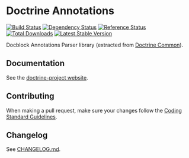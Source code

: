 # Doctrine Annotations

[![Build Status](https://travis-ci.org/doctrine/annotations.svg?branch=master)](https://travis-ci.org/doctrine/annotations)
[![Dependency Status](https://www.versioneye.com/package/php--doctrine--annotations/badge.png)](https://www.versioneye.com/package/php--doctrine--annotations)
[![Reference Status](https://www.versioneye.com/php/doctrine:annotations/reference_badge.svg)](https://www.versioneye.com/php/doctrine:annotations/references)
[![Total Downloads](https://poser.pugx.org/doctrine/annotations/downloads.png)](https://packagist.org/packages/doctrine/annotations)
[![Latest Stable Version](https://poser.pugx.org/doctrine/annotations/v/stable.png)](https://packagist.org/packages/doctrine/annotations)

Docblock Annotations Parser library (extracted from [Doctrine Common](https://github.com/doctrine/common)).

## Documentation

See the [doctrine-project website](https://www.doctrine-project.org/projects/doctrine-annotations/en/latest/index.html).

## Contributing

When making a pull request, make sure your changes follow the
[Coding Standard Guidelines](https://www.doctrine-project.org/projects/doctrine-coding-standard/en/latest/reference/index.html#introduction).

## Changelog

See [CHANGELOG.md](CHANGELOG.md).
